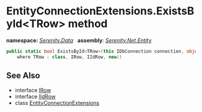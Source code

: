 # EntityConnectionExtensions.ExistsById&lt;TRow&gt; method
**namespace:** *[Serenity.Data](../../README.md#serenity.data-namespace)*   **assembly**: *[Serenity.Net.Entity](../../README.md)*

```csharp
public static bool ExistsById<TRow>(this IDbConnection connection, object id)
    where TRow : class, IRow, IIdRow, new()
```

## See Also

* interface [IRow](../IRow.md)
* interface [IIdRow](../IIdRow.md)
* class [EntityConnectionExtensions](../EntityConnectionExtensions.md)